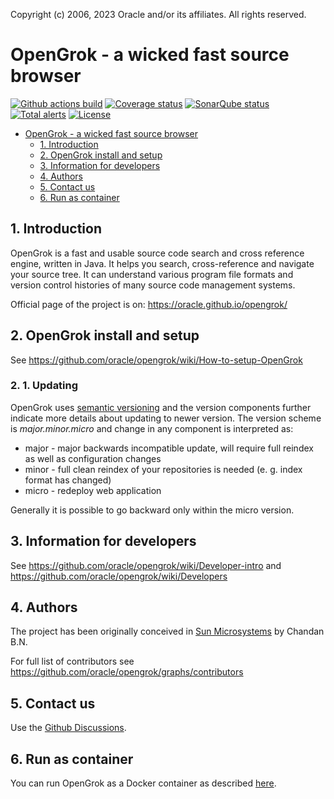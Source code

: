 
Copyright (c) 2006, 2023 Oracle and/or its affiliates. All rights reserved.


# OpenGrok - a wicked fast source browser
[![Github actions build](https://github.com/oracle/opengrok/workflows/Build/badge.svg?branch=master)](https://github.com/oracle/opengrok/actions)
[![Coverage status](https://coveralls.io/repos/oracle/opengrok/badge.svg?branch=master)](https://coveralls.io/r/oracle/opengrok?branch=master)
[![SonarQube status](https://sonarcloud.io/api/project_badges/measure?project=org.opengrok%3Aopengrok-top&metric=alert_status)](https://sonarcloud.io/dashboard?id=org.opengrok%3Aopengrok-top)
[![Total alerts](https://img.shields.io/lgtm/alerts/g/oracle/opengrok.svg?logo=lgtm&logoWidth=18)](https://lgtm.com/projects/g/oracle/opengrok/alerts/)
[![License](https://img.shields.io/badge/License-CDDL%201.0-blue.svg)](https://opensource.org/licenses/CDDL-1.0)

- [OpenGrok - a wicked fast source browser](#opengrok---a-wicked-fast-source-browser)
  - [1. Introduction](#1-introduction)
  - [2. OpenGrok install and setup](#2-opengrok-install-and-setup)
  - [3. Information for developers](#3-information-for-developers)
  - [4. Authors](#4-authors)
  - [5. Contact us](#5-contact-us)
  - [6. Run as container](#6-run-as-container)

## 1. Introduction

OpenGrok is a fast and usable source code search and cross reference
engine, written in Java. It helps you search, cross-reference and navigate
your source tree. It can understand various program file formats and
version control histories of many source code management systems.

Official page of the project is on:
<https://oracle.github.io/opengrok/>

## 2. OpenGrok install and setup

See https://github.com/oracle/opengrok/wiki/How-to-setup-OpenGrok

### 2. 1. Updating

OpenGrok uses [semantic versioning](https://semver.org/) and the version components further indicate more details about updating to newer version. The version scheme is *major.minor.micro* and change in any component is interpreted as:

 - major - major backwards incompatible update, will require full reindex as well as configuration changes
 - minor - full clean reindex of your repositories is needed (e. g. index format has changed)
 - micro - redeploy web application

Generally it is possible to go backward only within the micro version.

## 3. Information for developers

See https://github.com/oracle/opengrok/wiki/Developer-intro and https://github.com/oracle/opengrok/wiki/Developers

## 4. Authors

The project has been originally conceived in [Sun Microsystems](https://en.wikipedia.org/wiki/Sun_Microsystems) by Chandan B.N.

For full list of contributors see https://github.com/oracle/opengrok/graphs/contributors

## 5. Contact us

Use the [Github Discussions](https://github.com/oracle/opengrok/discussions).

## 6. Run as container

You can run OpenGrok as a Docker container as described [here](docker/README.md).
